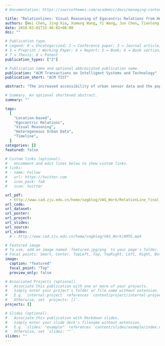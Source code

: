 ```yaml
---
# Documentation: https://sourcethemes.com/academic/docs/managing-content/

title: "Relationlines: Visual Reasoning of Egocentric Relations from Heterogeneous Urban Data"
authors: [Wei Chen, Jing Xia, Xumeng Wang, Yi Wang, Jun Chen, Tianlong Gu]
date: 2018-03-01T15:46:02+08:00
doi: ""

# Publication type.
# Legend: 0 = Uncategorized; 1 = Conference paper; 2 = Journal article;
# 3 = Preprint / Working Paper; 4 = Report; 5 = Book; 6 = Book section;
# 7 = Thesis; 8 = Patent
publication_types: ["2"]

# Publication name and optional abbreviated publication name.
publication: "ACM Transactions on Intelligent Systems and Technology"
publication_short: "ACM TIST"

abstract: "The increased accessibility of urban sensor data and the popularity of social network applications is enabling the discovery of crowd mobility and personal communication patterns. However, studying the egocentric relationships of an individual (i.e., the egocentric relations) can be very challenging because available data may refer to direct contacts, such as phone calls between individuals, or indirect contacts, such as paired location presence. In this paper, we develop methods to integrate three facets extracted from heterogeneous urban data (timelines, calls and locations) through a progressive visual reasoning and inspection scheme. Our approach uses a detect-and-filter scheme, such that, prior to visual refinement and analysis, a coarse detection is performed to extract the target individual and construct the timeline of the target. It then detects spatio-temporal co-occurrences or call-based contacts to develop the egocentric network of the individual. The filtering stage is enhanced with a line-based visual reasoning interface that facilitates flexible and comprehensive investigation of egocentric relationships and connections in terms of time, space and social networks. The integrated system, RelationLines, is demonstrated using a dataset that contains taxi GPS data, cell-base mobility data, mobile calling data, microblog data and POI data of a city with millions of citizens. We examine the effectiveness and efficiency of our system by three case studies and user review."

# Summary. An optional shortened abstract.
summary: ""

tags:
  [
    "Location-based",
    "Egocentric Relations",
    "Visual Reasoning",
    "Heterogeneous Urban Data",
    "Timeline",
  ]
categories: []
featured: false

# Custom links (optional).
#   Uncomment and edit lines below to show custom links.
# links:
# - name: Follow
#   url: https://twitter.com
#   icon_pack: fab
#   icon: twitter

url_pdf:
  - http://www.cad.zju.edu.cn/home/vagblog/VAG_Work/RelationLine_final.pdf
url_code:
url_dataset:
url_poster:
url_project:
url_slides:
url_source:
url_video:
  # - http://www.cad.zju.edu.cn/home/vagblog/VAG_Work/AMTG.mp4

# Featured image
# To use, add an image named `featured.jpg/png` to your page's folder.
# Focal points: Smart, Center, TopLeft, Top, TopRight, Left, Right, BottomLeft, Bottom, BottomRight.
image:
  caption: "featured"
  focal_point: "Top"
  preview_only: false

# Associated Projects (optional).
#   Associate this publication with one or more of your projects.
#   Simply enter your project's folder or file name without extension.
#   E.g. `internal-project` references `content/project/internal-project/index.md`.
#   Otherwise, set `projects: []`.
projects: []

# Slides (optional).
#   Associate this publication with Markdown slides.
#   Simply enter your slide deck's filename without extension.
#   E.g. `slides: "example"` references `content/slides/example/index.md`.
#   Otherwise, set `slides: ""`.
slides: ""
---
```

